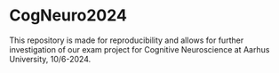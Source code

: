 # CogNeuro2024

This repository is made for reproducibility and allows for further investigation of our exam project for Cognitive Neuroscience at Aarhus University, 10/6-2024. 
